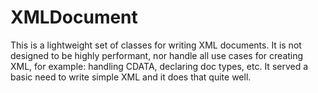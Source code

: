 # XMLDocument

This is a lightweight set of classes for writing XML documents.  It is not designed to be highly performant, nor handle all use cases for creating XML, for example: handling CDATA, declaring doc types, etc.  It served a basic need to write simple XML and it does that quite well.
